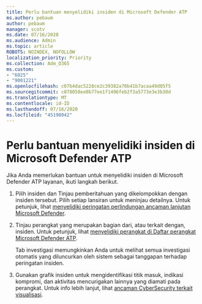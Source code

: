 ```yaml
---
title: Perlu bantuan menyelidiki insiden di Microsoft Defender ATP
ms.author: pebaum
author: pebaum
manager: scotv
ms.date: 07/16/2020
ms.audience: Admin
ms.topic: article
ROBOTS: NOINDEX, NOFOLLOW
localization_priority: Priority
ms.collection: Adm_O365
ms.custom:
- "6025"
- "9001221"
ms.openlocfilehash: c07b4dac5228ce2c39382a70b41b7acaa49d05f5
ms.sourcegitcommit: c078058ee0b77ee1f1496feb2f3a5773e3e3b30d
ms.translationtype: MT
ms.contentlocale: id-ID
ms.lasthandoff: 07/16/2020
ms.locfileid: "45198042"
---
```

# <a name="need-help-investigating-incidents-in-microsoft-defender-atp"></a>Perlu bantuan menyelidiki insiden di Microsoft Defender ATP

Jika Anda memerlukan bantuan untuk menyelidiki insiden di Microsoft Defender ATP layanan, ikuti langkah berikut.

1. Pilih insiden dan Tinjau pemberitahuan yang dikelompokkan dengan insiden tersebut. Pilih setiap lansiran untuk meninjau detailnya. Untuk petunjuk, lihat [menyelidiki peringatan perlindungan ancaman lanjutan Microsoft Defender](https://docs.microsoft.com/windows/security/threat-protection/microsoft-defender-atp/investigate-alerts).
2. Tinjau perangkat yang merupakan bagian dari, atau terkait dengan, insiden. Untuk petunjuk, lihat [menyelidiki perangkat di Daftar perangkat Microsoft Defender ATP](https://docs.microsoft.com/windows/security/threat-protection/microsoft-defender-atp/investigate-machines).<br/>
 
    Tab investigasi memungkinkan Anda untuk melihat semua investigasi otomatis yang diluncurkan oleh sistem sebagai tanggapan terhadap peringatan insiden.
3. Gunakan grafik insiden untuk mengidentifikasi titik masuk, indikasi kompromi, dan aktivitas mencurigakan lainnya yang diamati pada perangkat. Untuk info lebih lanjut, lihat [ancaman CyberSecurity terkait visualisasi](https://docs.microsoft.com/windows/security/threat-protection/microsoft-defender-atp/investigate-incidents#visualizing-associated-cybersecurity-threats).  